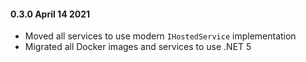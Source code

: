 #### 0.3.0 April 14 2021 ####
* Moved all services to use modern `IHostedService` implementation
* Migrated all Docker images and services to use .NET 5